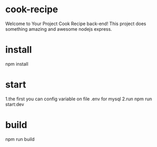 # cook-recipe
Welcome to Your Project  Cook Recipe back-end! This project does something amazing and awesome nodejs express.

# install
npm install

# start
1.the first you can config variable on file .env for mysql
2.run npm run start:dev

# build
npm run build



